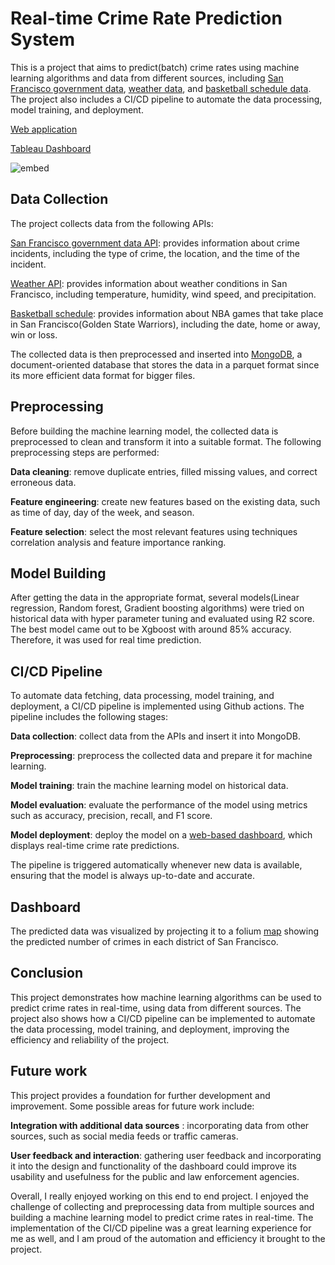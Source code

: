 # **Real-time Crime Rate Prediction System**


This is a project that aims to predict(batch) crime rates using machine learning algorithms and data from different sources, including [San Francisco government data](https://data.sfgov.org/Public-Safety/Police-Department-Incident-Reports-2018-to-Present/wg3w-h783), [weather data](https://dev.meteostat.net/python/), and [basketball schedule data](https://www.basketball-reference.com/). The project also includes a CI/CD pipeline to automate the data processing, model training, and deployment.

[Web application](https://pjeena-real-time-crime-rate-detection-using-ci-cd-app-knxaip.streamlit.app/)

[Tableau Dashboard](https://public.tableau.com/views/Book1_16828944191920/CrimesSanFrancisco?:language=en-US&publish=yes&:display_count=n&:origin=viz_share_link)


![embed](https://github.com/pjeena/Real-time-crime-rate-detection-using-CI-CD/blob/main/architecture.jpeg)


## **Data Collection**
The project collects data from the following APIs:

[San Francisco government data API](https://data.sfgov.org/Public-Safety/Police-Department-Incident-Reports-2018-to-Present/wg3w-h783): provides information about crime incidents, including the type of crime, the location, and the time of the incident.

[Weather API](https://dev.meteostat.net/python/): provides information about weather conditions in San Francisco, including temperature, humidity, wind speed, and precipitation.

[Basketball schedule](https://www.basketball-reference.com/): provides information about NBA games that take place in San Francisco(Golden State Warriors), including the date, home or away, win or loss.

The collected data is then preprocessed and inserted into [MongoDB](https://www.mongodb.com/), a document-oriented database that stores the data in a parquet format since its more efficient data format for bigger files. 



## **Preprocessing**

Before building the machine learning model, the collected data is preprocessed to clean and transform it into a suitable format. The following preprocessing steps are performed:

**Data cleaning**: remove duplicate entries, filled missing values, and correct erroneous data.

**Feature engineering**: create new features based on the existing data, such as time of day, day of the week, and season.

**Feature selection**: select the most relevant features using techniques correlation analysis and feature importance ranking.


## Model Building

After getting the data in the appropriate format, several models(Linear regression, Random forest, Gradient boosting algorithms) were tried on historical data with hyper parameter tuning and evaluated using R2 score. The best model came out to be Xgboost with around 85% accuracy. Therefore, it was used for real time prediction. 

## CI/CD Pipeline

To automate data fetching, data processing, model training, and deployment, a CI/CD pipeline is implemented using Github actions. The pipeline includes the following stages:

**Data collection**: collect data from the APIs and insert it into MongoDB.

**Preprocessing**: preprocess the collected data and prepare it for machine learning.

**Model training**: train the machine learning model on historical data.

**Model evaluation**: evaluate the performance of the model using metrics such as accuracy, precision, recall, and F1 score.

**Model deployment**: deploy the model on a [web-based dashboard](https://pjeena-real-time-crime-rate-detection-using-ci-cd-app-knxaip.streamlit.app/), which displays real-time crime rate predictions.


The pipeline is triggered automatically whenever new data is available, ensuring that the model is always up-to-date and accurate.

## Dashboard

The predicted data was visualized by projecting it to a folium [map](https://pjeena-real-time-crime-rate-detection-using-ci-cd-app-knxaip.streamlit.app/) showing the predicted number of crimes in each district of San Francisco. 


## Conclusion

This project demonstrates how machine learning algorithms can be used to predict crime rates in real-time, using data from different sources. The project also shows how a CI/CD pipeline can be implemented to automate the data processing, model training, and deployment, improving the efficiency and reliability of the project.

## Future work

This project provides a foundation for further development and improvement. Some possible areas for future work include:

**Integration with additional data sources** : incorporating data from other sources, such as social media feeds or traffic cameras.

**User feedback and interaction**: gathering user feedback and incorporating it into the design and functionality of the dashboard could improve its usability and usefulness for the public and law enforcement agencies.

Overall, I really enjoyed working on this end to end project. I enjoyed the challenge of collecting and preprocessing data from multiple sources and building a machine learning model to predict crime rates in real-time. The implementation of the CI/CD pipeline was a great learning experience for me as well, and I am proud of the automation and efficiency it brought to the project.

